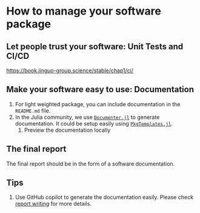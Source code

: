 # How to manage your software package

## Let people trust your software: Unit Tests and CI/CD

https://book.jinguo-group.science/stable/chap1/ci/

## Make your software easy to use: Documentation

1. For light weighted package, you can include documentation in the `README.md` file.
2. In the Julia community, we use [`Documenter.jl`](https://github.com/JuliaDocs/Documenter.jl) to generate documentation. It could be setup easily using [`PkgTemplates.jl`](https://github.com/JuliaCI/PkgTemplates.jl).
   1. Preview the documentation locally

## The final report
The final report should be in the form of a software documentation.

## Tips
1. Use GitHub copilot to generate the documentation easily. Please check [report writing](report-writing.md) for more details.